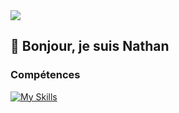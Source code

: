 <img src="https://media.licdn.com/dms/image/v2/D4E16AQGDpyZVtCFWWg/profile-displaybackgroundimage-shrink_350_1400/B4EZWkPyAYHUAY-/0/1742217358191?e=1747872000&v=beta&t=Z8XmK1t4mSRzErdx7iffgA5G_JCsUGWQhEc4lU9WgX4">

## 👋 Bonjour, je suis Nathan
### Compétences
[![My Skills](https://skillicons.dev/icons?i=html,css,php,wordpress,py,js,ts,nodejs,discordjs,express,cs,vscode,visualstudio,git,github,docker,mysql,postman,discord,figma,obsidian,linux,debian,mint,windows,raspberrypi)](https://skillicons.dev)

